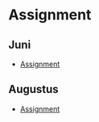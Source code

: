 # Assignment

## Juni

* [Assignment](assignment_juni.md)

## Augustus

* [Assignment](assignment_augustus.md)
